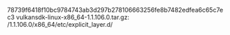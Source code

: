 78739f6418f10bc9784743ab3d297b278106663256fe8b7482edfea6c65c7ec3 vulkansdk-linux-x86_64-1.1.106.0.tar.gz: /1.1.106.0/x86_64/etc/explicit_layer.d/
